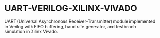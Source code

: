 # UART-VERILOG-XILINX-VIVADO
UART (Universal Asynchronous Receiver-Transmitter) module implemented in Verilog with FIFO buffering, baud rate generator, and testbench simulation in Xilinx Vivado.
